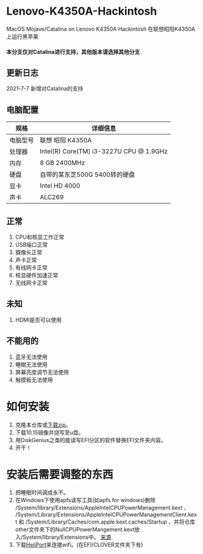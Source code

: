 # Lenovo-K4350A-Hackintosh
MacOS Mojave/Catalina on Lenovo K4350A Hackintosh
在联想昭阳K4350A上运行黑苹果
#### 本分支仅对Catalina进行支持，其他版本请选择其他分支
## 更新日志
2021-7-7 新增对Catalina的支持
## 电脑配置
| 规格     | 详细信息                                |
| -------- | --------------------------------------- |
| 电脑型号 | 联想 昭阳 K4350A                        |
| 处理器   | Intel(R) Core(TM) i3-3227U CPU @ 1.9GHz |
| 内存     | 8 GB  2400MHz                           |
| 硬盘     | 自带的某东芝500G 5400转的硬盘           |
| 显卡     | Intel HD 4000                           |
| 声卡     | ALC269                                  |
## 正常
1. CPU和核显工作正常
2. USB端口正常
3. 摄像头正常
4. 声卡正常
5. 有线网卡正常
6. 核显硬件加速正常
7. 无线网卡正常
## 未知
1. HDMI是否可以使用
## 不能用的
1. 蓝牙无法使用
2. 睡眠无法使用
3. 屏幕亮度调节无法使用
4. 触摸板无法使用
# 如何安装
1. 克隆本仓库或[下载zip](https://github.com/huangshi10492/Lenovo-K4350A-Hackintosh/archive/master.zip)。
2. 下载10.15镜像并烧写至u盘。
3. 用DiskGenius之类的能读写EFI分区的软件替换EFI文件夹内容。
4. 开干！
# 安装后需要调整的东西
1. 把睡眠时间调成永不。
2. 在Windows下使用apfs读写工具(如apfs for windows)删除 /System/library/Extensions/AppleIntelCPUPowerManagement.kext 、 /System/Library/Extensions/AppleIntelCPUPowerManagementClient.kext 和 /System/Library/Caches/com.apple.kext.caches/Startup ，并将仓库other文件夹下的NullCPUPowerMangement.kext放入/System/library/Extensions中。 [来源](https://blog.csdn.net/u010372981/article/details/81714524)
3. 下载[HeliPort](https://github.com/OpenIntelWireless/HeliPort/releases)来连接wifi。(在EFI/CLOVER文件夹下有)
